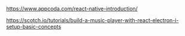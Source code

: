 https://www.appcoda.com/react-native-introduction/

https://scotch.io/tutorials/build-a-music-player-with-react-electron-i-setup-basic-concepts
